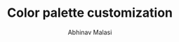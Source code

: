 ---
author: Abhinav Malasi
cascade:
  author: Abhinav Malasi
  categories:
  - Data Visualization
  - DataViz
  - R
  layout: single-series
  series: Color palette customization
  show_author_byline: true
  show_post_date: true
  sidebar:
    show_sidebar_adunit: false
    text_contents_label: On this page
    text_link_label: ""
    text_link_url: ""
    text_series_label: In this series
  tags:
  - Color Palette
  
description: |
  Tutorial covering the basics of colors and all that needs to be understood to create your very own color palettes.
layout: list-sidebar
show_author_byline: true
show_post_date: true
show_post_thumbnail: false
sidebar:
  author: Abhinav Malasi
  description: |
    Tutorial covering the basics of colors and all that needs to be understood to create your very own color palettes. The learning can be translated to any coding language.
  show_sidebar_adunit: false
  text_link_label: ""
  text_link_url: ""
  title: Color palette customization
title: Color palette customization
---